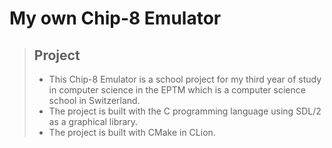 # My own Chip-8 Emulator 

> ## Project
> - This Chip-8 Emulator is a school project for my third year of study in computer
> science in the EPTM which is a computer science school in Switzerland.
> - The project is built with the C programming language using SDL/2 as a graphical 
> library.
> - The project is built with CMake in CLion.

